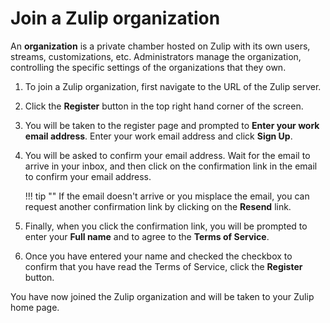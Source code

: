 # Join a Zulip organization

An **organization**  is a private chamber hosted on Zulip with its own
users, streams, customizations, etc. Administrators manage the organization,
controlling the specific settings of the organizations that they own.

1. To join a Zulip organization, first navigate to the URL of the Zulip server.

2. Click the **Register** button in the top right hand corner of the screen.

3. You will be taken to the register page and prompted to
 **Enter your work email address**. Enter your work email address
 and click **Sign Up**.

4. You will be asked to confirm your email address. Wait for the email to
 arrive in your inbox, and then click on the confirmation link in
 the email to confirm your email address.

    !!! tip ""
        If the email doesn't arrive or you misplace the email, you can
        request another confirmation link by clicking on the **Resend**
        link.

5. Finally, when you click the confirmation link, you will be prompted to enter
 your **Full name** and to agree to the **Terms of Service**.

6. Once you have entered your name and checked the checkbox to confirm that
you have read the Terms of Service, click the **Register** button.

You have now joined the Zulip organization and will be taken to your Zulip
home page.
